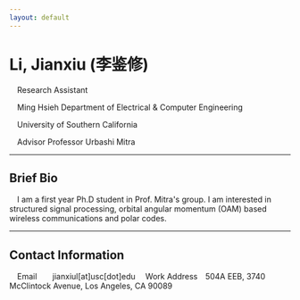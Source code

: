 ```yaml
---
layout: default
---
```


# Li, Jianxiu (李鉴修)


&emsp;Research Assistant &nbsp;


&emsp;Ming Hsieh Department of Electrical & Computer Engineering

&emsp;University of Southern California &nbsp;


&emsp;Advisor Professor Urbashi Mitra &nbsp;

*****

## Brief Bio

&emsp;I am a first year Ph.D student in Prof. Mitra's group. I am interested in structured signal processing, orbital angular momentum (OAM) based wireless communications and polar codes.&nbsp;

*****

## Contact Information
&emsp;Email&emsp;&emsp;jianxiul[at]usc[dot]edu
&emsp;Work Address&emsp;504A EEB, 3740 McClintock Avenue, Los Angeles, CA 90089 


